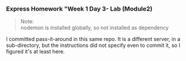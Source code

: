 ### Express Homework "Week 1 Day 3- Lab (Module2)

> Note:  
>   nodemon is installed globally, so not installed as dependency

I committed pass-it-around in this same repo. It is a different server, in a sub-directory, but the instructions did not specify even to commit it, so I figured it's at least here. 



